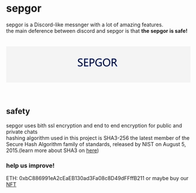 # sepgor
sepgor is a Discord-like messnger with a lot of amazing features.<br>
the main deference between discord and sepgor is that **the sepgor is safe!**<br><br><br>
![This is an image](/images/Untitled2.png)<br><br><br>
## safety
sepgor uses bith ssl encryption and end to end encryption for public and private chats<br>
hashing algorithm used in this project is SHA3-256 the latest member of the Secure Hash Algorithm family of standards, released by NIST on August 5, 2015.(learn more about SHA3 on [here](https://en.wikipedia.org/wiki/SHA-3))<br>
### help us improve!
ETH: 0xbC886991eA2cEaEB130ad3Fa08c8D49dFFffB211
or maybe buy our [NFT](https://opensea.io/assets/matic/0x2953399124f0cbb46d2cbacd8a89cf0599974963/76388119882978997568913765850859883916017352287277730636263513465230303690753)

